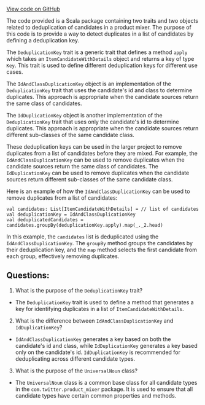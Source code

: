 [View code on GitHub](https://github.com/misbahsy/the-algorithm/product-mixer/component-library/src/main/scala/com/twitter/product_mixer/component_library/selector/DeduplicationKey.scala)

The code provided is a Scala package containing two traits and two objects related to deduplication of candidates in a product mixer. The purpose of this code is to provide a way to detect duplicates in a list of candidates by defining a deduplication key. 

The `DeduplicationKey` trait is a generic trait that defines a method `apply` which takes an `ItemCandidateWithDetails` object and returns a key of type `Key`. This trait is used to define different deduplication keys for different use cases. 

The `IdAndClassDuplicationKey` object is an implementation of the `DeduplicationKey` trait that uses the candidate's id and class to determine duplicates. This approach is appropriate when the candidate sources return the same class of candidates. 

The `IdDuplicationKey` object is another implementation of the `DeduplicationKey` trait that uses only the candidate's id to determine duplicates. This approach is appropriate when the candidate sources return different sub-classes of the same candidate class. 

These deduplication keys can be used in the larger project to remove duplicates from a list of candidates before they are mixed. For example, the `IdAndClassDuplicationKey` can be used to remove duplicates when the candidate sources return the same class of candidates. The `IdDuplicationKey` can be used to remove duplicates when the candidate sources return different sub-classes of the same candidate class. 

Here is an example of how the `IdAndClassDuplicationKey` can be used to remove duplicates from a list of candidates:

```
val candidates: List[ItemCandidateWithDetails] = // list of candidates
val deduplicationKey = IdAndClassDuplicationKey
val deduplicatedCandidates = candidates.groupBy(deduplicationKey.apply).map(_._2.head)
```

In this example, the `candidates` list is deduplicated using the `IdAndClassDuplicationKey`. The `groupBy` method groups the candidates by their deduplication key, and the `map` method selects the first candidate from each group, effectively removing duplicates.
## Questions: 
 1. What is the purpose of the `DeduplicationKey` trait?
- The `DeduplicationKey` trait is used to define a method that generates a key for identifying duplicates in a list of `ItemCandidateWithDetails`.

2. What is the difference between `IdAndClassDuplicationKey` and `IdDuplicationKey`?
- `IdAndClassDuplicationKey` generates a key based on both the candidate's id and class, while `IdDuplicationKey` generates a key based only on the candidate's id. `IdDuplicationKey` is recommended for deduplicating across different candidate types.

3. What is the purpose of the `UniversalNoun` class?
- The `UniversalNoun` class is a common base class for all candidate types in the `com.twitter.product_mixer` package. It is used to ensure that all candidate types have certain common properties and methods.